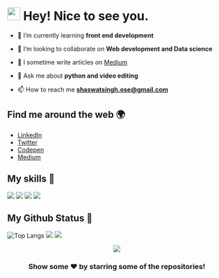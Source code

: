 <h1><img src="https://emojis.slackmojis.com/emojis/images/1531849430/4246/blob-sunglasses.gif?1531849430" width="30"/> Hey! Nice to see you.</h1>

- 🌱 I’m currently learning **front end development**

- 👯 I’m looking to collaborate on **Web development and Data science**

- 📝 I sometime write articles on [Medium](https://medium.com/@shaswatsingh19)

- 💬 Ask me about **python and video editing**

- 📫 How to reach me **shaswatsingh.ose@gmail.com**


## Find me around the web 🌍
- [LinkedIn](https://linkedin.com/in/shaswat-singh-035a84144/)
- [Twitter](https://twitter.com/_ShaswatSingh19)
- [Codepen](https://codepen.io/shaswat-singh)
- [Medium](https://medium.com/@shaswatsingh19)

## My skills 🚀

![](https://img.shields.io/badge/Python-3776AB?style=for-the-badge&logo=python&logoColor=white)
![](https://img.shields.io/badge/HTML5-E34F26?style=for-the-badge&logo=html5&logoColor=white)
![](https://img.shields.io/badge/CSS3-1572B6?style=for-the-badge&logo=css3&logoColor=white)
![](https://img.shields.io/badge/JavaScript-F7DF1E?style=for-the-badge&logo=javascript&logoColor=black)


## My Github Status 🦸

<span align="left">


![Top Langs](https://github-readme-stats.vercel.app/api/top-langs/?username=shaswatsingh19&hide=jupyter%20notebook&langs_count=6&theme=dark&layout=compact)</span>
![](https://github-readme-stats.vercel.app/api?username=shaswatsingh19&show_icons=true&theme=dark&title_color=fff&text_color=fff)
![](https://github-readme-streak-stats.herokuapp.com/?user=shaswatsingh19&theme=blue-green)






<p align='center'><img src='https://visitor-badge.laobi.icu/badge?page_id=shaswatsingh19'></p>

<div align="center">

### Show some ❤️ by starring some of the repositories!
</div>

